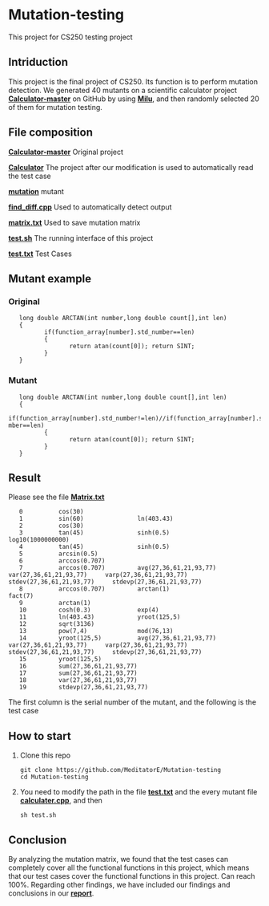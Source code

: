 # Mutation-testing
This project for CS250  testing project
## Intriduction
This project is the final project of CS250. Its function is to perform mutation detection. We generated 40 mutants on a scientific calculator project [**Calculator-master**](https://github.com/nefuddos/Calculater) on GitHub by using [**Milu**](https://github.com/yuejia/Milu), and then randomly selected 20 of them for mutation testing.
## File composition
[**Calculator-master**](https://github.com/MeditatorE/Mutation-testing/tree/main/Calculater-master)
Original project

[**Calculator**](https://github.com/MeditatorE/Mutation-testing/blob/main/Calculator)
The project after our modification is used to automatically read the test case

[**mutation**](https://github.com/MeditatorE/Mutation-testing/blob/main/mutation)
mutant

[**find_diff.cpp**](https://github.com/MeditatorE/Mutation-testing/blob/main/find_diff.cpp)
Used to automatically detect output

[**matrix.txt**](https://github.com/MeditatorE/Mutation-testing/blob/main/matrix.txt)
Used to save mutation matrix

[**test.sh**](https://github.com/MeditatorE/Mutation-testing/blob/main/test.sh)
The running interface of this project

[**test.txt**](https://github.com/MeditatorE/Mutation-testing/blob/main/test.txt)
Test Cases

## Mutant example
### Original
       long double ARCTAN(int number,long double count[],int len) 
       {
              if(function_array[number].std_number==len)
              {
                     return atan(count[0]); return SINT;
              } 
       }
### Mutant
       long double ARCTAN(int number,long double count[],int len) 
       {
              if(function_array[number].std_number!=len)//if(function_array[number].std_nu mber==len)
              {
                     return atan(count[0]); return SINT;
              } 
       }
## Result
Please see the file [**Matrix.txt**](https://github.com/MeditatorE/Mutation-testing/blob/main/matrix.txt)

       0          cos(30)
       1          sin(60)               ln(403.43)
       2          cos(30)
       3          tan(45)               sinh(0.5)                   log10(1000000000)
       4          tan(45)               sinh(0.5)
       5          arcsin(0.5)
       6          arccos(0.707)
       7          arccos(0.707)         avg(27,36,61,21,93,77)      var(27,36,61,21,93,77)     varp(27,36,61,21,93,77)      stdev(27,36,61,21,93,77)     stdevp(27,36,61,21,93,77)
       8          arccos(0.707)         arctan(1)                   fact(7)
       9          arctan(1)
       10         cosh(0.3)             exp(4)
       11         ln(403.43)            yroot(125,5)
       12         sqrt(3136)
       13         pow(7,4)              mod(76,13)
       14         yroot(125,5)          avg(27,36,61,21,93,77)      var(27,36,61,21,93,77)     varp(27,36,61,21,93,77)      stdev(27,36,61,21,93,77)     stdevp(27,36,61,21,93,77)
       15         yroot(125,5)
       16         sum(27,36,61,21,93,77)
       17         sum(27,36,61,21,93,77)
       18         var(27,36,61,21,93,77)
       19         stdevp(27,36,61,21,93,77)
The first column is the serial number of the mutant, and the following is the test case
## How to start
1. Clone this repo

       git clone https://github.com/MeditatorE/Mutation-testing
       cd Mutation-testing
       
2. You need to modify the path in the file [**test.txt**](https://github.com/MeditatorE/Mutation-testing/blob/main/test.sh) and the every mutant file [**calculater.cpp**](https://github.com/MeditatorE/Mutation-testing/blob/main/Calculator/Calculator.cpp), and then

       sh test.sh
       
## Conclusion
By analyzing the mutation matrix, we found that the test cases can completely cover all the functional functions in this project, which means that our test cases cover the functional functions in this project. Can reach 100%. Regarding other findings, we have included our findings and conclusions in our [**report**](https://github.com/MeditatorE/Mutation-testing/blob/main/Software%20engineering%20project%20report.pdf).

